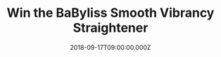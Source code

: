 ---
campaign-uuid: "c-639650cd-efbc-4c28-8e49-2b795d02fdb5"
type: "Preview"
category: "Gifts"
date: "2018-09-17T09:00:00.000Z"
end-date: "2018-09-24T23:59:00.000Z"
disable-form: false
is_promoted: false
has_entry_page: true
title: "Win the BaByliss Smooth Vibrancy Straightener"
competition-description: "<p>Nothing better than achieving beautiful salon sleek hair.\
  \ Soft, smooth and shiny hair… We want you to look your best that is why we are\
  \ giving you the chance of winning the BaByliss Smooth Vibrancy Straightener.</p>\n\
  <p>Ready to show your perfect hair anywhere you go?</p>\n"
hero-header: "Win the BaByliss Smooth Vibrancy Straightener"
terms-confirmation: "N/A"
banner-img: "https://assets.expresslyapp.com/asset-bd83654e-6138-4149-be3f-3b921a9738d9.jpg"
logo-left-href: "http://babyliss.co.uk/"
logo-left-image: "https://assets.expresslyapp.com/asset-c2a68895-86d5-4b76-b8da-d9e9dfac5967.jpg"
logo-left-title: "BaByliss"
bg-image-hero: "https://assets.expresslyapp.com/asset-46e212e0-c4cf-43ce-baa0-d5b4c5cdd532.jpg"
bg-image-first: "https://assets.expresslyapp.com/asset-783217cc-9464-40f5-af11-d7cb70cff814.jpg"
section1-content: "<p>The Babylis Smooth Vibrancy Straightener features ceramic plates\
  \ infused macadamia and camellia oils for an easy glide and ultra-smooth finish.\
  \ The longer plates can straighten larger sections at one time for quick styling.</p>\n\
  <p>Perfect for traveling with its multi-voltage feature it will deliver flawless\
  \ results at home or away. With its curved housing design it means you can mix up\
  \ your style and create curly and wavy looks.</p> \n<p>Prepare yourself for your\
  \ summer holidays with the new Babyliss Smooth Vibrancy Straightener and get ready\
  \ to stand out anywhere!</p>\n"
entry-title: "Win the BaByliss Smooth Vibrancy Straightener"
entry-content: "<p>Enter the draw to win the Babyliss Smooth Vibrancy Straightener\n\
  by completing the form below before 23:59 on 24th of October 2018.</p>\n"
has-winner: false
prize-description: "BaByliss Smooth Vibrancy Straightener"
special-conditions: "Multiple entries are allowed up to one every day."
country-restrictions:
- "GB"
---